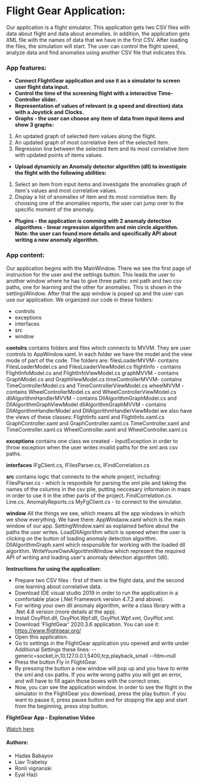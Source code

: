 # Flight Gear Application:

Our application is a flight simulator. This application gets two CSV files with data about flight and data about anomalies. In addition, the application gets XML file with the names of data that we have in the first CSV.
After loading the files, the simulation will start. The user can control the flight speed, analyze data and find anomalies using another CSV file that indicates this.


### App features:
  - **Connect FlightGear application and use it as a simulator to screen user flight data 
  input.**
  - **Control the time of the screening flight with a interactive Time-Controller slider.**
  - **Representation of values of relevant (e.g speed and direction) data with a Joystick and Clocks.**
  - **Graphs - the user can choose any item of data from input items and show 3 graphs:** 
  1) An updated graph of selected item values along the flight.
  2) An updated graph of most correlative item of the selected item.
  3) Regression line between the selected item and its most correlative item
     with updated points of items values.
  

  - **Upload dynamicly an Anomaly detector algorithm (dll) to investigate
    the flight with the following abilities:**
  1) Select an item from input items and investigate the anomalies graph of 
     item's values and most correlative values.
  2) Display a list of anomalies of item and its most correlative item.
     By choosing one of the anomalies reports, the user can jump over to the   
     specific moment of the anomaly.
     	
  - **Plugins - the application is comming with 2 anomaly detection algorithms -
    linear regression algorithm and min circle algorithm. 
    Note: the user can found more details and specifically API
    about writing a new anomaly algorithm.**
  

### App content:
 Our application begins with the MainWindow. There we see the first page of instruction for the user and the settings button. This leads the user to another window where he has to give three paths: xml path and two csv paths, one for learning and the other for anomalies.
 This is shown in the settingsWindow. After that the app window is poped up and the user can use our application.
 We organized our code in these folders:
* controls
* exceptions
* interfaces
* src
* window

**contolrs** 
    contains folders and files which connects to MVVM. They are user controls to AppWindow.xaml. In each folder      we have the model and the view mode of part of the code. The folders are:
	filesLoaderMVVM- contains FilesLoaderModel.cs and FilesLoaderViewModel.cs
	flightInfo - contains FlightInfoModel.cs and FlightInfoViewModel.cs 
	graphMVVM - contains GraphModel.cs and GraphViewModel.cs
	timeControllerMVVM- contains TimeControllerModel.cs and TimeControllerViewModel.cs
	wheelMVVM - contains WheelControllerModel.cs and WheelControllerViewModel.cs
	dllAlgorithmHandlerMVVM - contains DllAlgorithmGraphModel.cs and DllAlgorithmGraphViewModel
	dllAlgorithmGraphMVVM - contains DllAlgorithmHandlerModel and DllAlgorithmHandlerViewModel
        we also have the views of these classes: FlightInfo.xaml and FlightInfo.xaml.cs
	GraphController.xaml and GraphController.xaml.cs
	TimeController.xaml and TimeController.xaml.cs
	WheelController.xaml and  WheelController.xaml.cs

**exceptions** 
contains one class we created - InputException in order to throw exception when the user writes invalid paths for the xml ans csv paths.

**interfaces** 
IFgClient.cs, IFilesParser.cs, IFindCorrelation.cs

**src**
    contains logic that connects to the whole project, including:
    FilesParser.cs - which is responbile for parsing the xml pile and taking the names of the columns in the csv pile, putting neccesary informaion in maps in order to use it in the other parts of the project.
    FindCorrelation.cs.
    Line.cs.
    AnomalyReports.cs
    MyFgClient.cs - to connect to the simulator.

**window**
    All the things we see, which means all the app windows in which we show everything.
    We have there: AppWindaow.xaml which is the main window of our app.
    SettingWindow.xaml as explained before about the paths the user writes.
    LoadDllAlgorithm which is opened when the user is clicking on the button of loading anomaly detection algorithm.
    DllAlgorithmGraph.xaml which responsible for working with the loaded dll algorithm.
    WriteYoureOwnAlgorithmWindow which represent the required API of writing and loading user's anomaly detection algorithm (dll).

		        



**Instructions for using the application:**
- Prepare two CSV files : first of them is the flight data, and the second one learning about correlative data.
- Download IDE visual studio 2019 in order to run the application in a comfortable place (.Net Framework version 4.7.2 and above).
- For writing your own dll anomaly algorithm, write a class library with a .Net 4.8 version (more details at the app).
- Install OxyPlot.dll, OxyPlot.Wpf.dll, OxyPlot.Wpf.xml, OxyPlot.xml. 
- Download 'FlightGear' 2020.3.6 application. You can use it: https://www.flightgear.org/
- Open this application.
- Go to settings in the FlightGear application you opened and write under Additional Settings these lines:
  --generic=socket,in,10,127.0.0.1,5400,tcp,playback_small
  --fdm=null
- Press the button Fly in FlightGear.
- By pressing the button a new window will pop up and you have to write the xml and csv paths. If you write wrong paths you will get an error, and will have to fill again those boxes with the correct ones.
- Now, you can see the application window. In order to see the flight in the simulator in the FlightGear you download, press the play button. if you want to pause it, press pause button and for stoppng the app and start from the beginning, press stop button.

**FlightGear App - Explenation Video**

[Watch here](https://www.youtube.com/watch?v=NEGrobgzevc)

#### Authors:
* Hadas Babayov
* Liav Trabelsy
* Ronli vignanski
* Eyal Hazi




